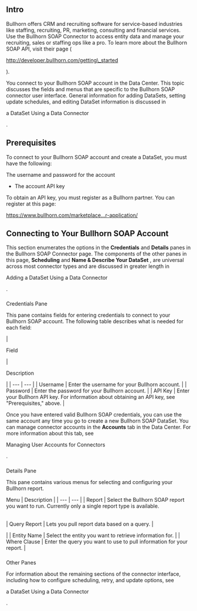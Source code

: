 

Intro
-------

Bullhorn offers CRM and recruiting software for service-based industries like staffing, recruiting, PR, marketing, consulting and financial services. Use the Bullhorn SOAP Connector to access entity data and manage your recruiting, sales or staffing ops like a pro. To learn more about the Bullhorn SOAP API, visit their page (

http://developer.bullhorn.com/getting\_started

).


 You connect to your Bullhorn SOAP account in the Data Center. This topic discusses the fields and menus that are specific to the Bullhorn SOAP connector user interface. General information for adding DataSets, setting update schedules, and editing DataSet information is discussed in

a DataSet Using a Data Connector

.


 Prerequisites
---------------

To connect to your Bullhorn SOAP account and create a DataSet, you must have the following:

 The username and password for the account
* The account API key

To obtain an API key, you must register as a Bullhorn partner. You can register at this page:

https://www.bullhorn.com/marketplace...r-application/

Connecting to Your Bullhorn SOAP Account
------------------------------------------


 This section enumerates the options in the
 **Credentials**
 and
 **Details**
 panes in the Bullhorn SOAP Connector page. The components of the other panes in this page,
 **Scheduling**
 and
 **Name & Describe Your DataSet**
 , are universal across most connector types and are discussed in greater length in

Adding a DataSet Using a Data Connector

.


###

Credentials Pane


 This pane contains fields for entering credentials to connect to your Bullhorn SOAP account. The following table describes what is needed for each field:


|

Field

|

Description

|
| --- | --- |
|
 Username
  |
 Enter the username for your Bullhorn account.
  |
|
 Password
  |
 Enter the password for your Bullhorn account.
  |
|
 API Key
  |
 Enter your Bullhorn API key. For information about obtaining an API key, see "Prerequisites," above.
  |


 Once you have entered valid Bullhorn SOAP credentials, you can use the same account any time you go to create a new Bullhorn SOAP DataSet. You can manage connector accounts in the
 **Accounts**
 tab in the Data Center. For more information about this tab, see

Managing User Accounts for Connectors

.


###
 Details Pane

This pane contains various menus for selecting and configuring your Bullhorn report.


 Menu
  |
 Description
  |
| --- | --- |
|
 Report
  |
 Select the Bullhorn SOAP report you want to run. Currently only a single report type is available.


|  |  |
| --- | --- |
|
 Query Report
  |
 Lets you pull report data based on a query.
  |

|
|
 Entity Name
  |
 Select the entity you want to retrieve information for.
  |
|
 Where Clause
  |
 Enter the query you want to use to pull information for your report.
  |


###
 Other Panes

For information about the remaining sections of the connector interface, including how to configure scheduling, retry, and update options, see

a DataSet Using a Data Connector

.


